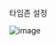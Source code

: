 타임존 설정

![image](https://user-images.githubusercontent.com/108928206/200150828-16a27d81-f922-423d-9eac-8a313c2519fc.png)
